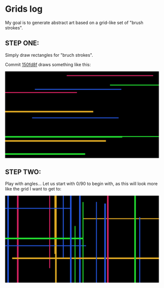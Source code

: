 # Grids log

My goal is to generate abstract art based on a grid-like set of "brush strokes".


## STEP ONE:

Simply draw rectangles for "bruch strokes".

Commit [150fd8f](https://github.com/nigini/p5js-playpen/commit/150fd8f204d9358b0df11dc0509fbf5e926a6c09) draws something like this:

![Colorful and thick horizontal lines drawn in a black background](./timeline/v1-justlines.png)


## STEP TWO:

Play with angles... Let us start with 0/90 to begin with, as this will look more like the grid I want to get to:

![Colorful and thick horizontal lines drawn in a black background](./timeline/v2-justlines.png)
